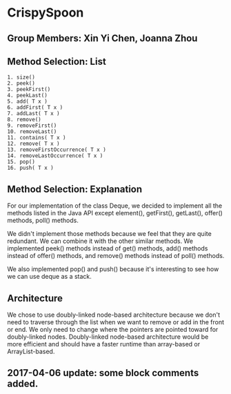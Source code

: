 # CrispySpoon
## Group Members: Xin Yi Chen, Joanna Zhou

## Method Selection: List

```
1. size()
2. peek()
3. peekFirst()
4. peekLast()
5. add( T x )
6. addFirst( T x )
7. addLast( T x )
8. remove()
9. removeFirst()
10. removeLast()
11. contains( T x )
12. remove( T x )
13. removeFirstOccurrence( T x )
14. removeLastOccurrence( T x )
15. pop()
16. push( T x )
```

## Method Selection: Explanation
For our implementation of the class Deque, we decided to implement all the methods listed in the Java API except element(), getFirst(), getLast(), offer() methods, poll() methods. 

We didn't implement those methods because we feel that they are quite redundant. We can combine it with the other similar methods. We implemented peek() methods instead of get() methods, add() methods instead of offer() methods, and remove() methods instead of poll() methods.

We also implemented pop() and push() because it's interesting to see how we can use deque as a stack.

## Architecture
We chose to use doubly-linked node-based architecture because we don't need to traverse through the list when we want to remove or add in the front or end. We only need to change where the pointers are pointed toward for doubly-linked nodes. Doubly-linked node-based architecture would be more efficient and should have a faster runtime than array-based or ArrayList-based.

## 2017-04-06 update: some block comments added.
